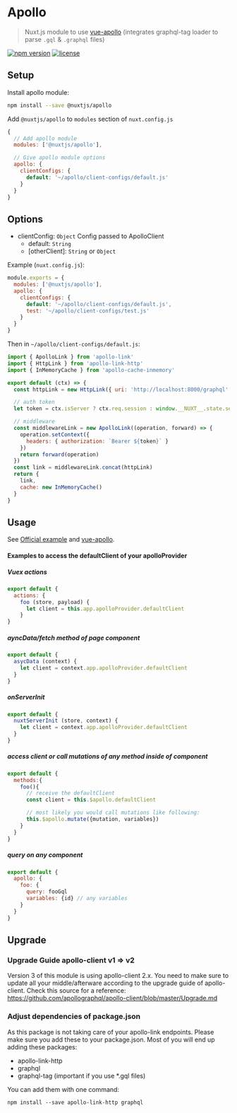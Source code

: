 # Apollo

> Nuxt.js module to use [vue-apollo](https://github.com/Akryum/vue-apollo) (integrates graphql-tag loader to parse `.gql` & `.graphql` files)

[![npm version](https://img.shields.io/npm/v/@nuxtjs/apollo.svg)](https://www.npmjs.com/package/@nuxtjs/apollo)
[![license](https://img.shields.io/github/license/nuxt-community/apollo-module.svg)](https://github.com/nuxt-community/apollo-module/blob/master/LICENSE)


## Setup

Install apollo module:

```bash
npm install --save @nuxtjs/apollo
```

Add `@nuxtjs/apollo` to `modules` section of `nuxt.config.js`

```js
{
  // Add apollo module
  modules: ['@nuxtjs/apollo'],

  // Give apollo module options
  apollo: {
    clientConfigs: {
      default: '~/apollo/client-configs/default.js'
    }
  }
}
```

## Options

- clientConfig: `Object` Config passed to ApolloClient
  - default: `String`
  - [otherClient]: `String` or `Object`

Example (`nuxt.config.js`):
```js
module.exports = {
  modules: ['@nuxtjs/apollo'],
  apollo: {
    clientConfigs: {
      default: '~/apollo/client-configs/default.js',
      test: '~/apollo/client-configs/test.js'
    }
  }
}
```

Then in `~/apollo/client-configs/default.js`:

```js
import { ApolloLink } from 'apollo-link'
import { HttpLink } from 'apollo-link-http'
import { InMemoryCache } from 'apollo-cache-inmemory'

export default (ctx) => {
  const httpLink = new HttpLink({ uri: 'http://localhost:8000/graphql' })

  // auth token
  let token = ctx.isServer ? ctx.req.session : window.__NUXT__.state.session

  // middleware
  const middlewareLink = new ApolloLink((operation, forward) => {
    operation.setContext({
      headers: { authorization: `Bearer ${token}` }
    })
    return forward(operation)
  })
  const link = middlewareLink.concat(httpLink)
  return {
    link,
    cache: new InMemoryCache()
  }
}
```

## Usage

See [Official example](https://github.com/nuxt/nuxt.js/tree/dev/examples/vue-apollo) and [vue-apollo](https://github.com/Akryum/vue-apollo).

#### Examples to access the defaultClient of your apolloProvider
##### Vuex actions
```js
export default {
  actions: {
    foo (store, payload) {
      let client = this.app.apolloProvider.defaultClient
    }
}
```

##### ayncData/fetch method of page component
```js
export default {
  asycData (context) {
    let client = context.app.apolloProvider.defaultClient
  }
}
```

##### onServerInit
```js
export default {
  nuxtServerInit (store, context) {
    let client = context.app.apolloProvider.defaultClient
  }
}
```


##### access client or call mutations of any method inside of component
```js
export default {
  methods:{
    foo(){
      // receive the defaultClient 
      const client = this.$apollo.defaultClient

      // most likely you would call mutations like following:
      this.$apollo.mutate({mutation, variables})
    }
  }
}
```

##### query on any component
```js
export default {
  apollo: {
    foo: {
      query: fooGql
      variables: {id} // any variables
    }
  }
}
```

## Upgrade
### Upgrade Guide apollo-client v1 => v2

Version 3 of this module is using apollo-client 2.x. You need to make sure to update all your middle/afterware according to the upgrade guide of apollo-client. Check this source for a reference: https://github.com/apollographql/apollo-client/blob/master/Upgrade.md

### Adjust dependencies of package.json
As this package is not taking care of your apollo-link endpoints. Please make sure you add these to your package.json. Most of you will end up adding these packages:
* apollo-link-http
* graphql
* graphql-tag (important if you use *.gql files)

You can add them with one command:
```
npm install --save apollo-link-http graphql
```
